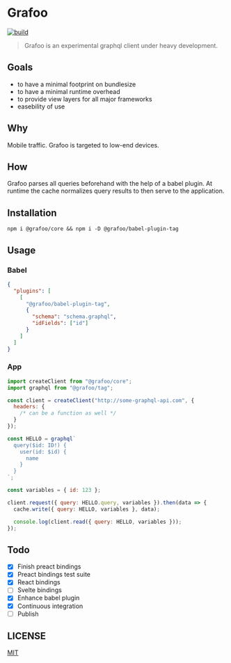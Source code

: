 # Grafoo

[![build](https://img.shields.io/circleci/project/github/malbernaz/grafoo/master.svg?label=circle)](https://circleci.com/gh/malbernaz/grafoo)

> Grafoo is an experimental graphql client under heavy development.

## Goals

- to have a minimal footprint on bundlesize
- to have a minimal runtime overhead
- to provide view layers for all major frameworks
- easebility of use

## Why

Mobile traffic. Grafoo is targeted to low-end devices.

## How

Grafoo parses all queries beforehand with the help of a babel plugin. At runtime the cache normalizes query results to then serve to the application.

## Installation

```shell
npm i @grafoo/core && npm i -D @grafoo/babel-plugin-tag
```

## Usage

### Babel

```json
{
  "plugins": [
    [
      "@grafoo/babel-plugin-tag",
      {
        "schema": "schema.graphql",
        "idFields": ["id"]
      }
    ]
  ]
}
```

### App

```js
import createClient from "@grafoo/core";
import graphql from "@grafoo/tag";

const client = createClient("http://some-graphql-api.com", {
  headers: {
    /* can be a function as well */
  }
});

const HELLO = graphql`
  query($id: ID!) {
    user(id: $id) {
      name
    }
  }
`;

const variables = { id: 123 };

client.request({ query: HELLO.query, variables }).then(data => {
  cache.write({ query: HELLO, variables }, data);

  console.log(client.read({ query: HELLO, variables }));
});
```

## Todo

- [x] Finish preact bindings
- [x] Preact bindings test suite
- [x] React bindings
- [ ] Svelte bindings
- [x] Enhance babel plugin
- [x] Continuous integration
- [ ] Publish

## LICENSE

[MIT](https://github.com/malbernaz/grafoo/blob/master/LICENSE)
